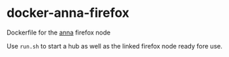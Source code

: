 # docker-anna-firefox
Dockerfile for the [anna](https://github.com/patrikpihlstrom/anna) firefox node

Use ```run.sh``` to start a hub as well as the linked firefox node ready fore use.
